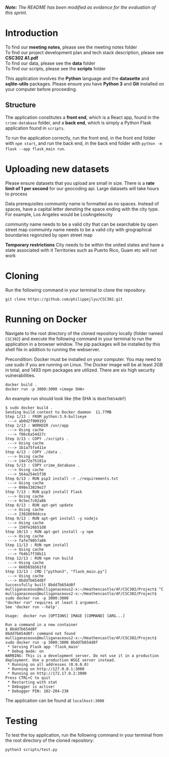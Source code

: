 ***Note:** The README has been modified as evidence for the evaluation of this sprint.*

# Introduction

To find our **meeting notes**, please see the meeting notes folder<br />
To find our project development plan and tech stack description, please see **CSC302 A1.pdf**<br />
To find our data, please see the **data** folder<br />
To find our scripts, please see the **scripts** folder<br />

This application involves the **Python** language and the **datasette** and **sqlite-utils** packages. Please ensure you have **Python 3** and **Git** installed on your computer before proceeding.

## Structure

The application constitutes a **front end**, which is a React app, found in the `crime-database` folder, and a **back end**, which is simply a Python Flask application found in `scripts`.

To run the application correctly, run the front end, in the front end folder with `npm start`, and run the back end, in the back end folder with `python -m flask --app flask_main run`.

# Uploading new datasets
Please ensure datasets that you upload are small in size. There is a **rate limit of 1 per second** for our geocoding api. Large datasets will take hours to process

Data prerequisites
community name is formatted as no spaces. Instead of spaces, have a capital letter denoting the space ending with the city type. For example, Los Angeles would be LosAngelescity 

community name needs to be a valid city that can be searchable by open street map
commuinty name needs to be a valid city with grographical boundaries regonzied by open street map

**Temporary restrictions**
City needs to be within the united states and have a state associated with it
Territories such as Puerto Rico, Guam etc will not work

# Cloning
Run the following command in your terminal to clone the repository.
```
git clone https://github.com/philippejlyu/CSC302.git
```

# Running on Docker
Navigate to the root directory of the cloned repository locally (folder named `CSC302`) and execute the following command in your terminal to run the application in a browser window. The pip packages will be installed by this shell file in addition to running the webserver.

Precondition: Docker must be installed on your computer. You may need to use sudo if you are running on Linux. The Docker image will be at least 2GB in total, and 1493 npm packages are utilized. There are six high security vulnerabilities.

```
docker build .
docker run -p 3000:3000 <image SHA>
```

An example run should look like (the SHA is `8bdd7b654d8f`)

```
$ sudo docker build .
Sending build context to Docker daemon  11.77MB
Step 1/13 : FROM python:3.9-bullseye
 ---> ab0d2f900193
Step 2/13 : WORKDIR /usr/app
 ---> Using cache
 ---> f86c6a54d27c
Step 3/13 : COPY ./scripts .
 ---> Using cache
 ---> 1b1a75fa411e
Step 4/13 : COPY ./data .
 ---> Using cache
 ---> 14e72e75101a
Step 5/13 : COPY crime_database .
 ---> Using cache
 ---> 564a254e5f38
Step 6/13 : RUN pip3 install -r ./requirements.txt
 ---> Using cache
 ---> 098e33029e27
Step 7/13 : RUN pip3 install Flask
 ---> Using cache
 ---> 9c5ec7c02a8b
Step 8/13 : RUN apt-get update
 ---> Using cache
 ---> 2302869ddcce
Step 9/13 : RUN apt-get install -y nodejs
 ---> Using cache
 ---> 150fe26b51d8
Step 10/13 : RUN apt-get install -y npm
 ---> Using cache
 ---> fafe79057a86
Step 11/13 : RUN npm install
 ---> Using cache
 ---> f64b17f38b11
Step 12/13 : RUN npm run build
 ---> Using cache
 ---> 660565b561fd
Step 13/13 : CMD ["python3", "flask_main.py"]
 ---> Using cache
 ---> 8bdd7b654d8f
Successfully built 8bdd7b654d8f
mulliganaceous@mulliganaceous2-x:~/Heathencastle/4F/CSC302/Project$ ^C
mulliganaceous@mulliganaceous2-x:~/Heathencastle/4F/CSC302/Project$ sudo docker run -p 3000:3000
"docker run" requires at least 1 argument.
See 'docker run --help'.

Usage:  docker run [OPTIONS] IMAGE [COMMAND] [ARG...]

Run a command in a new container
$ 8bdd7b654d8f
8bdd7b654d8f: command not found
mulliganaceous@mulliganaceous2-x:~/Heathencastle/4F/CSC302/Project$ sudo docker run -p 3000:3000 8bdd7b654d8f
 * Serving Flask app 'flask_main'
 * Debug mode: on
WARNING: This is a development server. Do not use it in a production deployment. Use a production WSGI server instead.
 * Running on all addresses (0.0.0.0)
 * Running on http://127.0.0.1:3000
 * Running on http://172.17.0.2:3000
Press CTRL+C to quit
 * Restarting with stat
 * Debugger is active!
 * Debugger PIN: 102-204-238
```

The application can be found at `localhost:3000`

# Testing
To test the toy application, run the following command in your terminal from the root directory of the cloned repository:
```
python3 scripts/test.py
```
